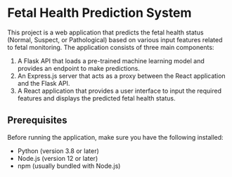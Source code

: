 # Fetal Health Prediction System

This project is a web application that predicts the fetal health status (Normal, Suspect, or Pathological) based on various input features related to fetal monitoring. The application consists of three main components:

1. A Flask API that loads a pre-trained machine learning model and provides an endpoint to make predictions.
2. An Express.js server that acts as a proxy between the React application and the Flask API.
3. A React application that provides a user interface to input the required features and displays the predicted fetal health status.

## Prerequisites

Before running the application, make sure you have the following installed:

- Python (version 3.8 or later)
- Node.js (version 12 or later)
- npm (usually bundled with Node.js)
